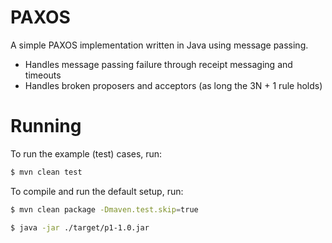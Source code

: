 # PAXOS

A simple PAXOS implementation written in Java using message passing.

- Handles message passing failure through receipt messaging and timeouts
- Handles broken proposers and acceptors (as long the 3N + 1 rule holds)

# Running

To run the example (test) cases, run: 

```bash
$ mvn clean test
```

To compile and run the default setup, run:

```bash
$ mvn clean package -Dmaven.test.skip=true

$ java -jar ./target/p1-1.0.jar
```
